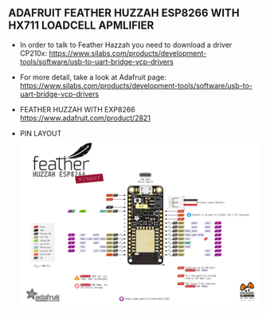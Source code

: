 ## ADAFRUIT FEATHER HUZZAH ESP8266 WITH HX711 LOADCELL APMLIFIER

 * In order to talk to Feather Hazzah you need to download a driver CP210x:
https://www.silabs.com/products/development-tools/software/usb-to-uart-bridge-vcp-drivers

 * For more detail, take a look at Adafruit page:
https://www.silabs.com/products/development-tools/software/usb-to-uart-bridge-vcp-drivers

* FEATHER HUZZAH WITH EXP8266 https://www.adafruit.com/product/2821

* PIN LAYOUT ![alt text](/docs/readme-assets/adafruit_products_Huzzah_ESP8266_Pinout_v1.2-1.png "Pin Layout")